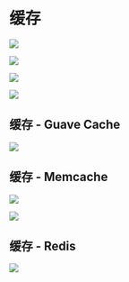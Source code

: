 # 缓存
![](https://ws3.sinaimg.cn/large/006tKfTcly1g0juw3rk6wj31mm0u0tqo.jpg)

![](https://ws3.sinaimg.cn/large/006tKfTcly1g0jv0y2s9hj31mo0t2dqu.jpg)

![](https://ws3.sinaimg.cn/large/006tKfTcly1g0jv6405x5j31e80tcgwz.jpg)

![](https://ws1.sinaimg.cn/large/006tKfTcly1g0jv8tx3s5j31p30u0169.jpg)

## 缓存 - Guave Cache
![](https://ws1.sinaimg.cn/large/006tKfTcly1g0jv9qnemlj31dk0u0n9g.jpg)

## 缓存 - Memcache
![](https://ws2.sinaimg.cn/large/006tKfTcly1g0jvaijpt2j31iz0u04qp.jpg)

![](https://ws3.sinaimg.cn/large/006tKfTcly1g0jvbxjmuij31fv0u07lg.jpg)

## 缓存 - Redis
![](https://ws4.sinaimg.cn/large/006tKfTcly1g0jvmxned8j31hn0u0qn9.jpg)